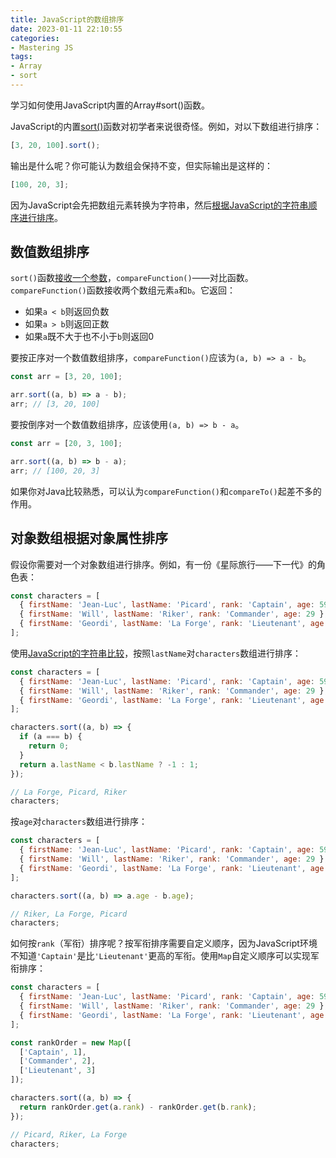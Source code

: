 ```yaml
---
title: JavaScript的数组排序
date: 2023-01-11 22:10:55
categories:
- Mastering JS
tags:
- Array
- sort
---
```


学习如何使用JavaScript内置的Array#sort()函数。

<!-- more -->

JavaScript的内置[sort()](https://developer.mozilla.org/en-US/docs/Web/JavaScript/Reference/Global_Objects/Array/sort)函数对初学者来说很奇怪。例如，对以下数组进行排序：

```javascript
[3, 20, 100].sort();
```

输出是什么呢？你可能认为数组会保持不变，但实际输出是这样的：

```javascript
[100, 20, 3];
```

因为JavaScript会先把数组元素转换为字符串，然后[根据JavaScript的字符串顺序进行排序](https://masteringjs.io/tutorials/fundamentals/string-compare)。

## 数值数组排序

`sort()`函数[接收一个参数](https://developer.mozilla.org/en-US/docs/Web/JavaScript/Reference/Global_Objects/Array/sort#Parameters)，`compareFunction()`——对比函数。`compareFunction()`函数接收两个数组元素`a`和`b`。它返回：

* 如果`a < b`则返回负数
* 如果`a > b`则返回正数
* 如果`a`既不大于也不小于`b`则返回0

要按正序对一个数值数组排序，`compareFunction()`应该为`(a, b) => a - b`。

```javascript
const arr = [3, 20, 100];

arr.sort((a, b) => a - b);
arr; // [3, 20, 100]
```

要按倒序对一个数值数组排序，应该使用`(a, b) => b - a`。

```javascript
const arr = [20, 3, 100];

arr.sort((a, b) => b - a);
arr; // [100, 20, 3]
```

如果你对Java比较熟悉，可以认为`compareFunction()`和`compareTo()`起差不多的作用。

## 对象数组根据对象属性排序

假设你需要对一个对象数组进行排序。例如，有一份《星际旅行——下一代》的角色表：

```javascript
const characters = [
  { firstName: 'Jean-Luc', lastName: 'Picard', rank: 'Captain', age: 59 },
  { firstName: 'Will', lastName: 'Riker', rank: 'Commander', age: 29 },
  { firstName: 'Geordi', lastName: 'La Forge', rank: 'Lieutenant', age: 29 }
];
```

使用[JavaScript的字符串比较](https://masteringjs.io/tutorials/fundamentals/string-compare)，按照`lastName`对`characters`数组进行排序：

```javascript
const characters = [
  { firstName: 'Jean-Luc', lastName: 'Picard', rank: 'Captain', age: 59 },
  { firstName: 'Will', lastName: 'Riker', rank: 'Commander', age: 29 },
  { firstName: 'Geordi', lastName: 'La Forge', rank: 'Lieutenant', age: 29 }
];

characters.sort((a, b) => {
  if (a === b) {
    return 0;
  }
  return a.lastName < b.lastName ? -1 : 1;
});

// La Forge, Picard, Riker
characters;
```

按`age`对`characters`数组进行排序：

```javascript
const characters = [
  { firstName: 'Jean-Luc', lastName: 'Picard', rank: 'Captain', age: 59 },
  { firstName: 'Will', lastName: 'Riker', rank: 'Commander', age: 29 },
  { firstName: 'Geordi', lastName: 'La Forge', rank: 'Lieutenant', age: 29 }
];

characters.sort((a, b) => a.age - b.age);

// Riker, La Forge, Picard
characters;
```

如何按`rank`（军衔）排序呢？按军衔排序需要自定义顺序，因为JavaScript环境不知道`'Captain'`是比`'Lieutenant'`更高的军衔。使用`Map`自定义顺序可以实现军衔排序：

```javascript
const characters = [
  { firstName: 'Jean-Luc', lastName: 'Picard', rank: 'Captain', age: 59 },
  { firstName: 'Will', lastName: 'Riker', rank: 'Commander', age: 29 },
  { firstName: 'Geordi', lastName: 'La Forge', rank: 'Lieutenant', age: 29 }
];

const rankOrder = new Map([
  ['Captain', 1],
  ['Commander', 2],
  ['Lieutenant', 3]
]);

characters.sort((a, b) => {
  return rankOrder.get(a.rank) - rankOrder.get(b.rank);
});

// Picard, Riker, La Forge
characters;
```